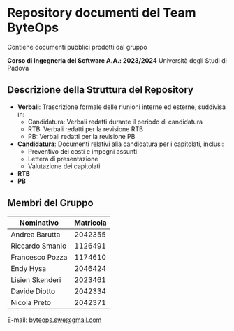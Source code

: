 # Repository documenti del Team ByteOps

Contiene documenti pubblici prodotti dal gruppo

**Corso di Ingegneria del Software A.A.: 2023/2024**
Università degli Studi di Padova

## Descrizione della Struttura del Repository

- **Verbali**: Trascrizione formale delle riunioni interne ed esterne, suddivisa in:
  - Candidatura: Verbali redatti durante il periodo di candidatura
  - RTB: Verbali redatti per la revisione RTB
  - PB: Verbali redatti per la revisione PB
- **Candidatura**: Documenti relativi alla candidatura per i capitolati, inclusi:
  - Preventivo dei costi e impegni assunti
  - Lettera di presentazione
  - Valutazione dei capitolati
- **RTB**
- **PB**

## Membri del Gruppo

| Nominativo      | Matricola |
| --------------- | ---------|
| Andrea Barutta  | 2042355 |
| Riccardo Smanio | 1126491|
| Francesco Pozza | 1174610|
| Endy Hysa       |2046424|
| Lisien Skenderi | 2023461|
| Davide Diotto   | 2042334|
| Nicola Preto    |2042371|

E-mail: byteops.swe@gmail.com
